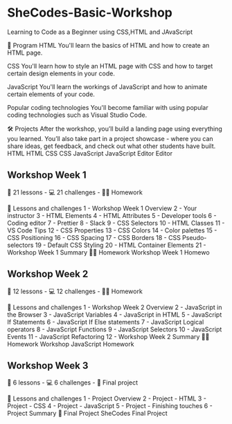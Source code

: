 # SheCodes-Basic-Workshop
Learning to Code as a Beginner using CSS,HTML and JAvaScript

📅 Program
HTML
You'll learn the basics of HTML and how to create an HTML page.

CSS
You'll learn how to style an HTML page with CSS and how to target certain design elements in your code.

JavaScript
You'll learn the workings of JavaScript and how to animate certain elements of your code.

Popular coding technologies
You'll become familiar with using popular coding technologies such as Visual Studio Code.

🛠 Projects
After the workshop, you’ll build a landing page using everything you learned. You’ll also take part in a project showcase - where you can share ideas, get feedback, and check out what other students have built.
HTML
HTML
CSS
CSS
JavaScript
JavaScript
Editor
Editor

##  Workshop Week 1
🎒 21 lessons - 💻 21 challenges - 👩‍💻 Homework

🎒 Lessons and challenges
1 - Workshop Week 1 Overview
2 - Your instructor
3 - HTML Elements
4 - HTML Attributes
5 - Developer tools
6 - Coding editor
7 - Prettier
8 - Slack
9 - CSS Selectors
10 - HTML Classes
11 - VS Code Tips
12 - CSS Properties
13 - CSS Colors
14 - Color palettes
15 - CSS Positioning
16 - CSS Spacing
17 - CSS Borders
18 - CSS Pseudo-selectors
19 - Default CSS Styling
20 - HTML Container Elements
21 - Workshop Week 1 Summary
👩‍💻 Homework
Workshop Week 1 Homewo 


## Workshop Week 2
🎒 12 lessons - 💻 12 challenges - 👩‍💻 Homework

🎒 Lessons and challenges
1 - Workshop Week 2 Overview
2 - JavaScript in the Browser
3 - JavaScript Variables
4 - JavaScript in HTML
5 - JavaScript If Statements
6 - JavaScript If Else statements
7 - JavaScript Logical operators
8 - JavaScript Functions
9 - JavaScript Selectors
10 - JavaScript Events
11 - JavaScript Refactoring
12 - Workshop Week 2 Summary
👩‍💻 Homework
Workshop JavaScript Homework

## Workshop Week 3
🎒 6 lessons - 💻 6 challenges - 🚀 Final project

🎒 Lessons and challenges
1 - Project Overview
2 - Project - HTML
3 - Project - CSS
4 - Project - JavaScript
5 - Project - Finishing touches
6 - Project Summary
🚀 Final Project
SheCodes Final Project

